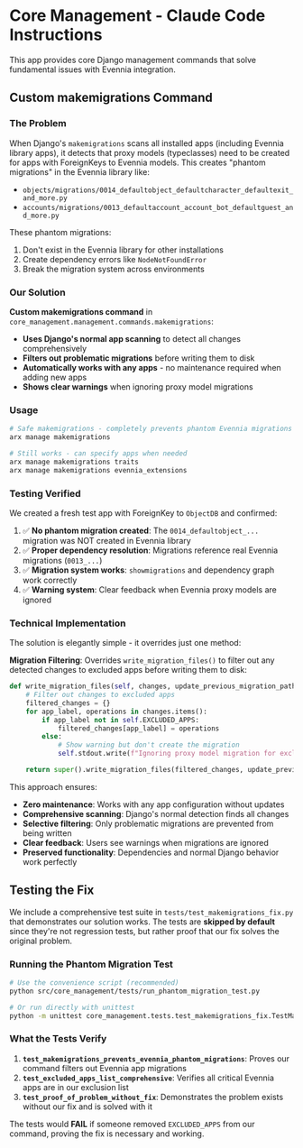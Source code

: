 # Core Management - Claude Code Instructions

This app provides core Django management commands that solve fundamental issues with Evennia integration.

## Custom makemigrations Command

### The Problem
When Django's `makemigrations` scans all installed apps (including Evennia library apps), it detects that proxy models (typeclasses) need to be created for apps with ForeignKeys to Evennia models. This creates "phantom migrations" in the Evennia library like:
- `objects/migrations/0014_defaultobject_defaultcharacter_defaultexit_and_more.py`
- `accounts/migrations/0013_defaultaccount_account_bot_defaultguest_and_more.py`

These phantom migrations:
1. Don't exist in the Evennia library for other installations
2. Create dependency errors like `NodeNotFoundError`
3. Break the migration system across environments

### Our Solution

**Custom makemigrations command** in `core_management.management.commands.makemigrations`:
- **Uses Django's normal app scanning** to detect all changes comprehensively
- **Filters out problematic migrations** before writing them to disk
- **Automatically works with any apps** - no maintenance required when adding new apps
- **Shows clear warnings** when ignoring proxy model migrations

### Usage

```bash
# Safe makemigrations - completely prevents phantom Evennia migrations
arx manage makemigrations

# Still works - can specify apps when needed
arx manage makemigrations traits
arx manage makemigrations evennia_extensions
```

### Testing Verified

We created a fresh test app with ForeignKey to `ObjectDB` and confirmed:
1. ✅ **No phantom migration created**: The `0014_defaultobject_...` migration was NOT created in Evennia library
2. ✅ **Proper dependency resolution**: Migrations reference real Evennia migrations (`0013_...`)
3. ✅ **Migration system works**: `showmigrations` and dependency graph work correctly
4. ✅ **Warning system**: Clear feedback when Evennia proxy models are ignored

### Technical Implementation

The solution is elegantly simple - it overrides just one method:

**Migration Filtering**: Overrides `write_migration_files()` to filter out any detected changes to excluded apps before writing them to disk:

```python
def write_migration_files(self, changes, update_previous_migration_paths=None):
    # Filter out changes to excluded apps
    filtered_changes = {}
    for app_label, operations in changes.items():
        if app_label not in self.EXCLUDED_APPS:
            filtered_changes[app_label] = operations
        else:
            # Show warning but don't create the migration
            self.stdout.write(f"Ignoring proxy model migration for excluded app: {app_label}")

    return super().write_migration_files(filtered_changes, update_previous_migration_paths)
```

This approach ensures:
- **Zero maintenance**: Works with any app configuration without updates
- **Comprehensive scanning**: Django's normal detection finds all changes
- **Selective filtering**: Only problematic migrations are prevented from being written
- **Clear feedback**: Users see warnings when migrations are ignored  
- **Preserved functionality**: Dependencies and normal Django behavior work perfectly

## Testing the Fix

We include a comprehensive test suite in `tests/test_makemigrations_fix.py` that demonstrates our solution works. The tests are **skipped by default** since they're not regression tests, but rather proof that our fix solves the original problem.

### Running the Phantom Migration Test

```bash  
# Use the convenience script (recommended)
python src/core_management/tests/run_phantom_migration_test.py

# Or run directly with unittest
python -m unittest core_management.tests.test_makemigrations_fix.TestMakemigrationsEvenniaFix -v
```

### What the Tests Verify

1. **`test_makemigrations_prevents_evennia_phantom_migrations`**: Proves our command filters out Evennia app migrations
2. **`test_excluded_apps_list_comprehensive`**: Verifies all critical Evennia apps are in our exclusion list
3. **`test_proof_of_problem_without_fix`**: Demonstrates the problem exists without our fix and is solved with it

The tests would **FAIL** if someone removed `EXCLUDED_APPS` from our command, proving the fix is necessary and working.
